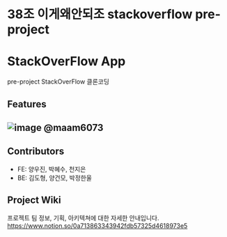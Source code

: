 # 38조 이게왜안되조 stackoverflow pre-project

# StackOverFlow App

pre-project
StackOverFlow 클론코딩

## Features
![image](https://user-images.githubusercontent.com/80298907/210202300-326f3c37-d8af-4888-9a84-df35523880a5.png)
@maam6073
- 

## Contributors

- FE: 양우진, 박혜수, 천지은
- BE: 김도형, 양건모, 박정한울

## Project Wiki

프로젝트 팀 정보, 기획, 아키텍쳐에 대한 자세한 안내입니다.
https://www.notion.so/0a713863343942fdb57325d4618973e5
